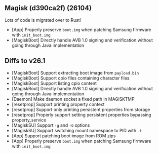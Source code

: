 ## Magisk (d390ca2f) (26104)

Lots of code is migrated over to Rust!

- [App] Properly preserve `boot.img` when patching Samsung firmware with `init_boot.img`
- [MagiskBoot] Directly handle AVB 1.0 signing and verification without going through Java implementation

## Diffs to v26.1

- [MagiskBoot] Support extracting boot image from `payload.bin`
- [MagiskBoot] Support cpio files containing character files
- [MagiskBoot] Support listing cpio content
- [MagiskBoot] Directly handle AVB 1.0 signing and verification without going through Java implementation
- [Daemon] Make daemon socket a fixed path in MAGISKTMP
- [resetprop] Support printing property context
- [resetprop] Support only printing persistent properties from storage
- [resetprop] Properly support setting persistent properties bypassing property_service
- [MagiskSU] Support `-g` and `-G` options
- [MagiskSU] Support switching mount namespace to PID with `-t`
- [App] Support patching boot image from ROM zips
- [App] Properly preserve `boot.img` when patching Samsung firmware with `init_boot.img`
